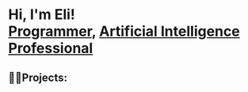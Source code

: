 <h1>Hi, I'm Eli! <br/><a href="https://github.com/EliezerKibet">Programmer</a>, <a href="https://www.linkedin.com/in/eliezer-kibet-80217a301/">Artificial Intelligence Professional</a></h1>

<h2>👨‍💻Projects:</h2>


[instagram]: https://www.instagram.com/kibeet_qc/
[linkedin]: https://www.linkedin.com/in/eliezer-kibet-80217a301/

<!--
✨ _special_ ✨ repository because its `README.md` (this file) appears on your GitHub profile.

Here are some ideas to get you started:

- 🔭 I’m currently working on ...
- 🌱 I’m currently learning ...
- 👯 I’m looking to collaborate on ...
- 🤔 I’m looking for help with ...
- 💬 Ask me about ...
- 📫 How to reach me: ...
- 😄 Pronouns: ...
- ⚡ Fun fact: ...
-->
